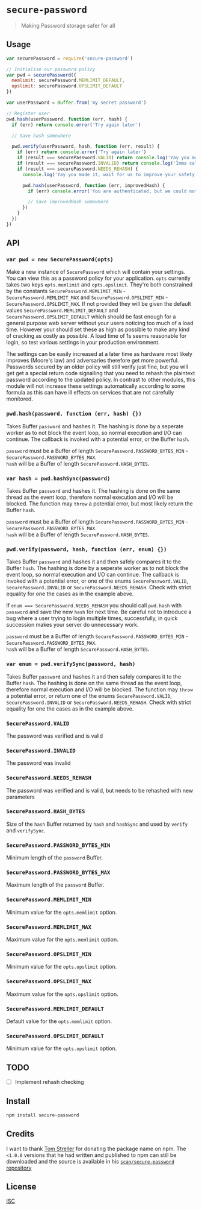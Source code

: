 # `secure-password`

> Making Password storage safer for all

## Usage

```js
var securePassword = require('secure-password')

// Initialise our password policy
var pwd = securePassword({
  memlimit: securePassword.MEMLIMIT_DEFAULT,
  opslimit: securePassword.OPSLIMIT_DEFAULT
})

var userPassword = Buffer.from('my secret password')

// Register user
pwd.hash(userPassword, function (err, hash) {
  if (err) return console.error('Try again later')

  // Save hash somewhere

  pwd.verify(userPassword, hash, function (err, result) {
    if (err) return console.error('Try again later')
    if (result === securePassword.VALID) return console.log('Yay you made it')
    if (result === securePassword.INVALID) return console.log('Imma call the cops')
    if (result === securePassword.NEEDS_REHASH) {
      console.log('Yay you made it, wait for us to improve your safety')

      pwd.hash(userPassword, function (err, improvedHash) {
        if (err) console.error('You are authenticated, but we could not improve your safety this time around')

        // Save improvedHash somewhere
      })
    }
  })
})
```

## API

### `var pwd = new SecurePassword(opts)`

Make a new instance of `SecurePassword` which will contain your settings. You
can view this as a password policy for your application. `opts` currently takes
two keys `opts.memlimit` and `opts.opslimit`. They're both constrained by the
constants `SecurePassword.MEMLIMIT_MIN` - `SecurePassword.MEMLIMIT_MAX` and
`SecurePassword.OPSLIMIT_MIN` - `SecurePassword.OPSLIMIT_MAX`. If not provided
they will be given the default values `SecurePassword.MEMLIMIT_DEFAULT` and
`SecurePassword.OPSLIMIT_DEFAULT` which should be fast enough for a general
purpose web server without your users noticing too much of a load time. However
your should set these as high as possible to make any kind of cracking as costly
as possible. A load time of 1s seems reasonable for login, so test various
settings in your production environment.

The settings can be easily increased at a later time as hardware most likely
improves (Moore's law) and adversaries therefore get more powerful. Passwords
secured by an older policy will still verify just fine, but you will get
get a special return code signalling that you need to rehash the plaintext
password according to the updated policy. In contrast to other modules, this
module will not increase these settings automatically according to some formula
as this can have ill effects on services that are not carefully monitored.

### `pwd.hash(password, function (err, hash) {})`

Takes Buffer `password` and hashes it. The hashing is done by a seperate worker
as to not block the event loop, so normal execution and I/O can continue.
The callback is invoked with a potential error, or the Buffer `hash`.

`password` must be a Buffer of length `SecurePassword.PASSWORD_BYTES_MIN` - `SecurePassword.PASSWORD_BYTES_MAX`.  
`hash` will be a Buffer of length `SecurePassword.HASH_BYTES`.

### `var hash = pwd.hashSync(password)`

Takes Buffer `password` and hashes it. The hashing is done on the same thread as
the event loop, therefore normal execution and I/O will be blocked.
The function may `throw` a potential error, but most likely return
the Buffer `hash`.

`password` must be a Buffer of length `SecurePassword.PASSWORD_BYTES_MIN` - `SecurePassword.PASSWORD_BYTES_MAX`.  
`hash` will be a Buffer of length `SecurePassword.HASH_BYTES`.

### `pwd.verify(password, hash, function (err, enum) {})`

Takes Buffer `password` and hashes it and then safely compares it to the
Buffer `hash`. The hashing is done by a seperate worker as to not block the
event loop, so normal execution and I/O can continue.
The callback is invoked with a potential error, or one of the enums
`SecurePassword.VALID`, `SecurePassword.INVALID` or `SecurePassword.NEEDS_REHASH`.
Check with strict equality for one the cases as in the example above.

If `enum === SecurePassword.NEEDS_REHASH` you should call `pwd.hash` with
`password` and save the new `hash` for next time. Be careful not to introduce a
bug where a user trying to login multiple times, successfully, in quick succession
makes your server do unnecessary work.

`password` must be a Buffer of length `SecurePassword.PASSWORD_BYTES_MIN` - `SecurePassword.PASSWORD_BYTES_MAX`.  
`hash` will be a Buffer of length `SecurePassword.HASH_BYTES`.

### `var enum = pwd.verifySync(password, hash)`

Takes Buffer `password` and hashes it and then safely compares it to the
Buffer `hash`. The hashing is done on the same thread as the event loop,
therefore normal execution and I/O will be blocked.
The function may `throw` a potential error, or return one of the enums
`SecurePassword.VALID`, `SecurePassword.INVALID` or `SecurePassword.NEEDS_REHASH`.
Check with strict equality for one the cases as in the example above.

### `SecurePassword.VALID`

The password was verified and is valid

### `SecurePassword.INVALID`

The password was invalid

### `SecurePassword.NEEDS_REHASH`

The password was verified and is valid, but needs to be rehashed with new
parameters

### `SecurePassword.HASH_BYTES`

Size of the `hash` Buffer returned by `hash` and `hashSync` and used by `verify`
and `verifySync`.

### `SecurePassword.PASSWORD_BYTES_MIN`

Minimum length of the `password` Buffer.

### `SecurePassword.PASSWORD_BYTES_MAX`

Maximum length of the `password` Buffer.

### `SecurePassword.MEMLIMIT_MIN`

Minimum value for the `opts.memlimit` option.

### `SecurePassword.MEMLIMIT_MAX`

Maximum value for the `opts.memlimit` option.

### `SecurePassword.OPSLIMIT_MIN`

Minimum value for the `opts.opslimit` option.

### `SecurePassword.OPSLIMIT_MAX`

Maximum value for the `opts.opslimit` option.

### `SecurePassword.MEMLIMIT_DEFAULT`

Default value for the `opts.memlimit` option.

### `SecurePassword.OPSLIMIT_DEFAULT`

Minimum value for the `opts.opslimit` option.

## TODO

- [ ] Implement rehash checking

## Install

```sh
npm install secure-password
```

## Credits

I want to thank [Tom Streller](https://github.com/scan) for donating the package
name on npm. The `<1.0.0` versions that he had written and published to npm can
still be downloaded and the source is available in his [`scan/secure-password` repository](https://github.com/scan/secure-password)

## License

[ISC](LICENSE.md)
